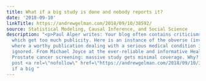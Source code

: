 ```yaml
---
title: What if a big study is done and nobody reports it?
date: '2018-09-10'
linkTitle: https://andrewgelman.com/2018/09/10/38592/
source: Statistical Modeling, Causal Inference, and Social Science
description: "<p>Paul Alper writes: Your blog often contains criticisms of articles
  which get too much publicity. Here is an instance of the obverse (inverse? reverse?)
  where a worthy publication dealing with a serious medical condition is virtually
  ignored. From Michael Joyce at the ever-reliable and informative Healthnewsreview.org:
  Prostate cancer screening: massive study gets minimal coverage. Why? [&#8230;]</p>\n<p>The
  post <a rel=\"nofollow\" href=\"https://andrewgelman.com/2018/09/10/38592/\">What
  if a big "
---
```

